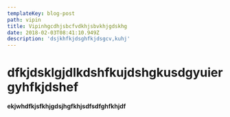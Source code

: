 ```yaml
---
templateKey: blog-post
path: vipin
title: Vipinhgcdhjsbcfvdkhjsbvkhjgdskhg
date: 2018-02-03T08:41:10.949Z
description: 'dsjkhfkjdsghfkjdsgcv,kuhj'
---
```

# dfkjdsklgjdlkdshfkujdshgkusdgyuiergyhfkjdshef

**ekjwhdfkjsfkhjgdsjhgfkhjsdfsdfghfkhjdf**
